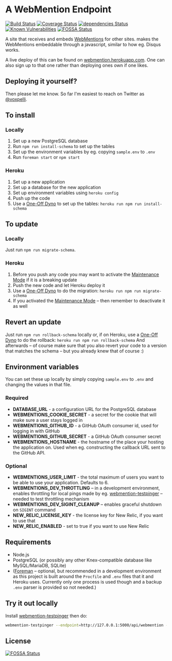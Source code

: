 # A WebMention Endpoint
[![Build Status](https://travis-ci.org/voxpelli/webpage-webmentions.svg?branch=master)](https://travis-ci.org/voxpelli/webpage-webmentions)
[![Coverage Status](https://coveralls.io/repos/github/voxpelli/webpage-webmentions/badge.svg?branch=master)](https://coveralls.io/github/voxpelli/webpage-webmentions?branch=master)
[![dependencies Status](https://david-dm.org/voxpelli/webpage-webmentions/status.svg)](https://david-dm.org/voxpelli/webpage-webmentions)
[![Known Vulnerabilities](https://snyk.io/test/github/voxpelli/webpage-webmentions/badge.svg?targetFile=package.json)](https://snyk.io/test/github/voxpelli/webpage-webmentions?targetFile=package.json)
[![FOSSA Status](https://app.fossa.io/api/projects/git%2Bgithub.com%2Fvoxpelli%2Fwebpage-webmentions.svg?type=shield)](https://app.fossa.io/projects/git%2Bgithub.com%2Fvoxpelli%2Fwebpage-webmentions?ref=badge_shield)

A site that receives and embeds [WebMentions](http://indiewebcamp.com/webmention) for other sites. makes the WebMentions embeddable through a javascript, similar to how eg. Disqus works.

A live deploy of this can be found on [webmention.herokuapp.com](https://webmention.herokuapp.com/). One can also sign up to that one rather than deploying ones own if one likes.

## Deploying it yourself?

Then please let me know. So far I'm easiest to reach on Twitter as [@voxpelli](http://twitter.com/voxpelli).

## To install

### Locally

1. Set up a new PostgreSQL database
2. Run `npm run install-schema` to set up the tables
3. Set up the environment variables by eg. copying `sample.env` to `.env`
4. Run `foreman start` or `npm start`

### Heroku

1. Set up a new application
2. Set up a database for the new application
3. Set up environment variables using `heroku config`
4. Push up the code
5. Use a [One-Off Dyno](https://devcenter.heroku.com/articles/one-off-dynos) to set up the tables: `heroku run npm run install-schema`

## To update

### Locally

Just run `npm run migrate-schema`.

### Heroku

1. Before you push any code you may want to activate the [Maintenance Mode](https://devcenter.heroku.com/articles/maintenance-mode) if it is a breaking update
2. Push the new code and let Heroku deploy it
3. Use a [One-Off Dyno](https://devcenter.heroku.com/articles/one-off-dynos) to do the migration: `heroku run npm run migrate-schema`
4. If you activated the [Maintenance Mode](https://devcenter.heroku.com/articles/maintenance-mode) – then remember to deactivate it as well

## Revert an update

Just run `npm run rollback-schema` locally or, if on Heroku, use a [One-Off Dyno](https://devcenter.heroku.com/articles/one-off-dynos) to do the rollback: `heroku run npm run rollback-schema` And afterwards – of course make sure that you also revert your code to a version that matches the schema – but you already knew that of course :)

## Environment variables

You can set these up locally by simply copying `sample.env` to `.env` and changing the values in that file.

### Required

* **DATABASE_URL** - a configuration URL for the PostgreSQL database
* **WEBMENTIONS_COOKIE_SECRET** - a secret for the cookie that will make sure a user stays logged in
* **WEBMENTIONS_GITHUB_ID** - a GitHub OAuth consumer id, used for logging in with GitHub
* **WEBMENTIONS_GITHUB_SECRET** - a GitHub OAuth consumer secret
* **WEBMENTIONS_HOSTNAME** - the hostname of the place your hosting the application on. Used when eg. constructing the callback URL sent to the GitHub API.

### Optional

* **WEBMENTIONS_USER_LIMIT** - the total maximum of users you want to be able to use your application. Defaults to 6.
* **WEBMENTIONS_DEV_THROTTLING** – in a development environment, enables throttling for local pings made by eg. [webmention-testpinger](https://www.npmjs.org/package/webmention-testpinger) – needed to test throttling mechanism
* **WEBMENTIONS_DEV_SIGINT_CLEANUP** – enables graceful shutdown on `SIGINT` command
* **NEW_RELIC_LICENSE_KEY** - the license key for New Relic, if you want to use that
* **NEW_RELIC_ENABLED** - set to true if you want to use New Relic

## Requirements

* Node.js
* PostgreSQL (or possibly any other Knex-compatible database like MySQL/MariaDB, SQLite)
* ([Foreman](http://ddollar.github.io/foreman/) – optional, but recommended in a development environment as this project is built around the `Procfile` and `.env` files that it and Heroku uses. Currently only one process is used though and a backup `.env` parser is provided so not needed.)

## Try it out locally

Install [webmention-testpinger](https://github.com/voxpelli/node-webmention-testpinger) then do:

```bash
webmention-testpinger --endpoint=http://127.0.0.1:5000/api/webmention --target=http://127.0.0.1:5000/
```


## License
[![FOSSA Status](https://app.fossa.io/api/projects/git%2Bgithub.com%2Fvoxpelli%2Fwebpage-webmentions.svg?type=large)](https://app.fossa.io/projects/git%2Bgithub.com%2Fvoxpelli%2Fwebpage-webmentions?ref=badge_large)
